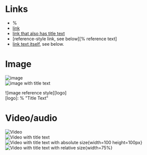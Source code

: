 # Links
- %
- [link](%)
- [link that also has title text](% "This link takes you to somewhere!")
- [reference-style link, see below][% reference text]
- [link text itself][], see below.

[arbitrary case-insensitive reference text]: %  
[1]: %
[link text itself]: %

# Image

![image](%)  
![image with title text](% "Title Text")  

![image reference style][logo]  
[logo]: % "Title Text"

# Video/audio

![Video](%)  
![Video with title text](%)  
![Video with title text with absolute size](% "Title Text"){width=100 height=100px}  
![Video with title text with relative size](% "Title Text"){width=75%}

